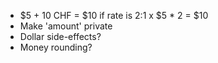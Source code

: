 
* $5 + 10 CHF = $10 if rate is 2:1
x $5 * 2 = $10
* Make 'amount' private
* Dollar side-effects?
* Money rounding?

